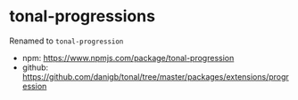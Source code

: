 # tonal-progressions

Renamed to `tonal-progression`

- npm: https://www.npmjs.com/package/tonal-progression
- github: https://github.com/danigb/tonal/tree/master/packages/extensions/progression